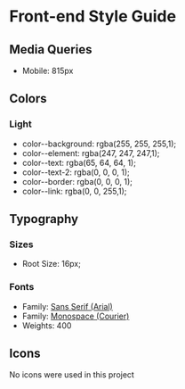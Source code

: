 # Front-end Style Guide
## Media Queries
- Mobile: 815px

## Colors
### Light
- color--background: rgba(255, 255, 255,1);
- color--element: rgba(247, 247, 247,1);
- color--text: rgba(65, 64, 64, 1);
- color--text-2: rgba(0, 0, 0, 1);
- color--border: rgba(0, 0, 0, 1);
- color--link: rgba(0, 0, 255,1);

## Typography
### Sizes
- Root Size: 16px;

### Fonts
- Family: [Sans Serif (Arial)](https://www.fonts.com/font/monotype/arial)
- Family: [Monospace (Courier)](https://fonts.adobe.com/fonts/courier)
- Weights: 400

## Icons
No icons were used in this project